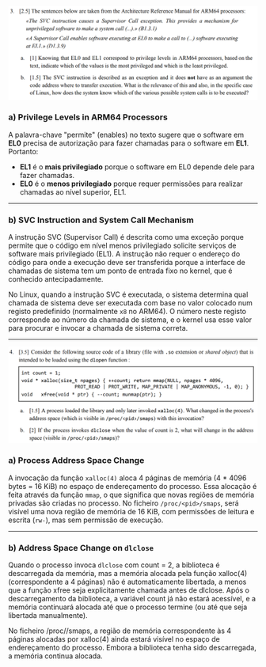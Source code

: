 
![Exercise 3](https://github.com/Antgentil/TVS_estudo/raw/main/testes_imgs/TVS-2324-1_TP1_TI_en-3.png)


### a) Privilege Levels in ARM64 Processors

A palavra-chave "permite" (enables) no texto sugere que o software em **EL0** precisa de autorização para fazer chamadas para o software em **EL1**. Portanto:

- **EL1** é o **mais privilegiado** porque o software em EL0 depende dele para fazer chamadas.
- **EL0** é o **menos privilegiado** porque requer permissões para realizar chamadas ao nível superior, EL1.

---

### b) SVC Instruction and System Call Mechanism

A instrução SVC (Supervisor Call) é descrita como uma exceção porque permite que o código em nível menos privilegiado solicite serviços de software mais privilegiado (EL1). A instrução não requer o endereço do código para onde a execução deve ser transferida porque a interface de chamadas de sistema tem um ponto de entrada fixo no kernel, que é conhecido antecipadamente.

No Linux, quando a instrução SVC é executada, o sistema determina qual chamada de sistema deve ser executada com base no valor colocado num registo predefinido (normalmente `x8` no ARM64). O número neste registo corresponde ao número da chamada de sistema, e o kernel usa esse valor para procurar e invocar a chamada de sistema correta.

-----

![Exercise 4](https://github.com/Antgentil/TVS_estudo/raw/main/testes_imgs/TVS-2324-1_TP1_TI_en-4.png)


### a) Process Address Space Change

A invocação da função `xalloc(4)` aloca 4 páginas de memória (4 * 4096 bytes = 16 KiB) no espaço de endereçamento do processo. Essa alocação é feita através da função `mmap`, o que significa que novas regiões de memória privadas são criadas no processo. No ficheiro `/proc/<pid>/smaps`, será visível uma nova região de memória de 16 KiB, com permissões de leitura e escrita (`rw-`), mas sem permissão de execução.

---

### b) Address Space Change on `dlclose`

Quando o processo invoca ``dlclose`` com count = 2, a biblioteca é descarregada da memória, mas a memória alocada pela função xalloc(4) (correspondente a 4 páginas) não é automaticamente libertada, a menos que a função xfree seja explicitamente chamada antes de dlclose. Após o descarregamento da biblioteca, a variável count já não estará acessível, e a memória continuará alocada até que o processo termine (ou até que seja libertada manualmente).

No ficheiro /proc/<pid>/smaps, a região de memória correspondente às 4 páginas alocadas por xalloc(4) ainda estará visível no espaço de endereçamento do processo. Embora a biblioteca tenha sido descarregada, a memória continua alocada.
